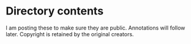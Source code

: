 # Directory contents

I am posting these to make sure they are public. Annotations will follow later.
Copyright is retained by the original creators.
